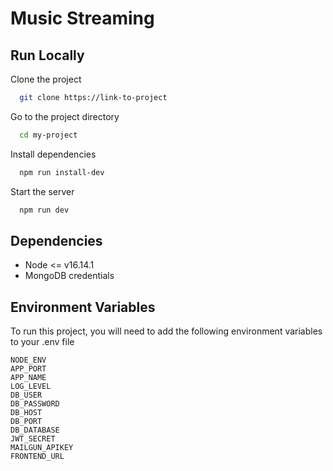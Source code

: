 
# Music Streaming

## Run Locally

Clone the project

```bash
  git clone https://link-to-project
```

Go to the project directory

```bash
  cd my-project
```

Install dependencies

```bash
  npm run install-dev
```

Start the server

```bash
  npm run dev
```

## Dependencies

- Node <= v16.14.1
- MongoDB credentials


## Environment Variables

To run this project, you will need to add the following environment variables to your .env file

```
NODE_ENV
APP_PORT
APP_NAME
LOG_LEVEL
DB_USER
DB_PASSWORD
DB_HOST
DB_PORT
DB_DATABASE
JWT_SECRET
MAILGUN_APIKEY
FRONTEND_URL
```